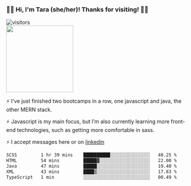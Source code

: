 ### 👋🏾 Hi, I'm Tara (she/her)! Thanks for visiting! 👋🏾
![visitors](https://visitor-badge.glitch.me/badge?page_id=qualmless)
<BR>
<img height="180em" src="https://github-readme-stats.vercel.app/api?username=qualmless&show_icons=true&hide_border=true&&count_private=true&include_all_commits=true" />

⚡️ I've just finished two bootcamps in a row, one javascript and java, the other MERN stack. 

⚡️ Javascript is my main focus, but I’m also currently learning more front-end technologies, such as getting more comfortable in sass. 

⚡️ I accept messages here or on <a href="https://www.linkedin.com/in/tarajdunmore/">linkedin</a>

<!--START_SECTION:waka-->

```txt
SCSS         1 hr 39 mins    ██████████░░░░░░░░░░░░░░░   40.25 %
HTML         54 mins         █████▓░░░░░░░░░░░░░░░░░░░   22.00 %
Java         47 mins         █████░░░░░░░░░░░░░░░░░░░░   19.40 %
XML          43 mins         ████▒░░░░░░░░░░░░░░░░░░░░   17.83 %
TypeScript   1 min           ░░░░░░░░░░░░░░░░░░░░░░░░░   00.49 %
```

<!--END_SECTION:waka-->

<!--
**qualmless/qualmless** is a ✨ _special_ ✨ repository because its `README.md` (this file) appears on your GitHub profile.

Here are some ideas to get you started:
- 🔭 I’m currently working on ...
- 👯 I’m looking to collaborate on ...
- 🤔 I’m looking for help with ...
- 💬 Ask me about ...
- 📫 How to reach me: ...
- ⚡ Fun fact: ...
-->
